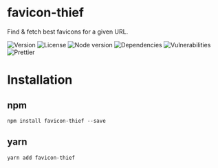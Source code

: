 # favicon-thief

Find & fetch best favicons for a given URL.

![Version](https://img.shields.io/github/package-json/v/limesquid/favicon-thief)
![License](https://img.shields.io/npm/l/favicon-thief)
![Node version](https://img.shields.io/node/v/favicon-thief)
![Dependencies](https://img.shields.io/librariesio/github/limesquid/favicon-thief)
![Vulnerabilities](https://img.shields.io/snyk/vulnerabilities/github/limesquid/favicon-thief)
![Prettier](https://github.com/limesquid/favicon-thief/workflows/Prettier/badge.svg)

# Installation

## npm

```Shell
npm install favicon-thief --save
```

## yarn

```Shell
yarn add favicon-thief
```
